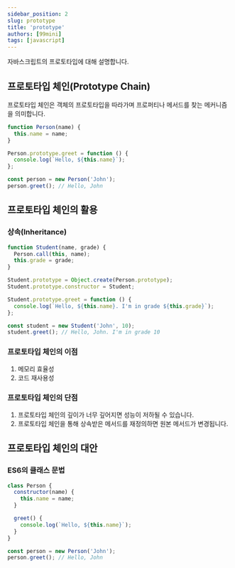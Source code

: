 ```yaml
---
sidebar_position: 2
slug: prototype
title: 'prototype'
authors: [99mini]
tags: [javascript]
---
```


자바스크립트의 프로토타입에 대해 설명합니다.

## 프로토타입 체인(Prototype Chain)

프로토타입 체인은 객체의 프로토타입을 따라가며 프로퍼티나 메서드를 찾는 메커니즘을 의미합니다.

```javascript title="prototype-chain.js"
function Person(name) {
  this.name = name;
}

Person.prototype.greet = function () {
  console.log(`Hello, ${this.name}`);
};

const person = new Person('John');
person.greet(); // Hello, John
```

## 프로토타입 체인의 활용

### 상속(Inheritance)

```javascript title="inheritance.js"
function Student(name, grade) {
  Person.call(this, name);
  this.grade = grade;
}

Student.prototype = Object.create(Person.prototype);
Student.prototype.constructor = Student;

Student.prototype.greet = function () {
  console.log(`Hello, ${this.name}. I'm in grade ${this.grade}`);
};

const student = new Student('John', 10);
student.greet(); // Hello, John. I'm in grade 10
```

### 프로토타입 체인의 이점

1. 메모리 효율성
2. 코드 재사용성

### 프로토타입 체인의 단점

1. 프로토타입 체인의 깊이가 너무 깊어지면 성능이 저하될 수 있습니다.
2. 프로토타입 체인을 통해 상속받은 메서드를 재정의하면 원본 메서드가 변경됩니다.

## 프로토타입 체인의 대안

### ES6의 클래스 문법

```javascript title="class.js"
class Person {
  constructor(name) {
    this.name = name;
  }

  greet() {
    console.log(`Hello, ${this.name}`);
  }
}

const person = new Person('John');
person.greet(); // Hello, John
```
